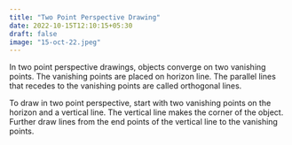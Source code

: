```yaml
---
title: "Two Point Perspective Drawing"
date: 2022-10-15T12:10:15+05:30
draft: false
image: "15-oct-22.jpeg"
---
```


In two point perspective drawings, objects converge on two vanishing points. The vanishing points are placed on horizon line. The parallel lines that recedes to the vanishing points are called orthogonal lines.

To draw in two point perspective, start with two vanishing points on the horizon and a vertical line. The vertical line makes the corner of the object. Further draw lines from the end points of the vertical line to the vanishing points.
